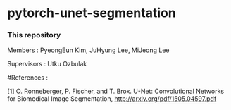 # pytorch-unet-segmentation

### This repository 

Members : PyeongEun Kim, JuHyung Lee, MiJeong Lee

Supervisors : Utku Ozbulak


#References :

[1] O. Ronneberger, P. Fischer, and T. Brox. U-Net: Convolutional Networks for Biomedical Image Segmentation, http://arxiv.org/pdf/1505.04597.pdf
